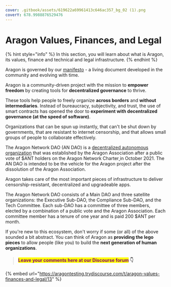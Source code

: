 ```yaml
---
cover: .gitbook/assets/619622a69961413c646ac357_bg_02 (1).png
coverY: 678.9988876529476
---
```


# Aragon Values, Finances, and Legal

{% hint style="info" %}
In this section, you will learn about what is Aragon, its values, finance and technical and legal infrastructure.&#x20;
{% endhint %}

Aragon is governed by our [manifesto](https://aragon.org/manifesto) - a living document developed in the community and evolving with time.

Aragon is a community-driven project with the mission to **empower freedom** by creating tools for **decentralized governance** to thrive.&#x20;

These tools help people to freely organize **across borders** and **without intermediaries**. Instead of bureaucracy, subjectivity, and trust, the use of smart contracts has opened the door to **experiment with decentralized governance (at the speed of software)**.

Organizations that can be spun up instantly, that can't be shut down by governments, that are resistant to internet censorship, and that allows small groups of people to collaborate effectively.

The Aragon Network DAO (AN DAO) is a [decentralized autonomous organization](https://en.wikipedia.org/wiki/Decentralized\_autonomous\_organization) that was established by the Aragon Association after a public vote of $ANT holders on the Aragon Network Charter[ ](https://en.wikipedia.org/wiki/Draft:Aragon\_\(organization\)#cite\_note-6)in October 2021. The AN DAO is intended to be the vehicle for the Aragon project after the dissolution of the Aragon Association.

Aragon takes care of the most important pieces of infrastructure to deliver censorship-resistant, decentralized and upgradeable apps.

The Aragon Network DAO consists of a Main DAO and three satellite organizations: the Executive Sub-DAO, the Compliance Sub-DAO, and the Tech Committee. Each sub-DAO has a committee of three members, elected by a combination of a public vote and the Aragon Association. Each committee member has a tenure of one year and is paid 200 $ANT per month.

If you're new to this ecosystem, don't worry if some (or all) of the above sounded a bit abstract. You can think of Aragon as **providing the lego pieces** to allow people (like you) to build the **next generation of human organizations**.



> #### <mark style="color:purple;">Leave your comments here at our Discourse forum</mark> 👇

{% embed url="https://aragontesting.trydiscourse.com/t/aragon-values-finances-and-legal/13" %}


